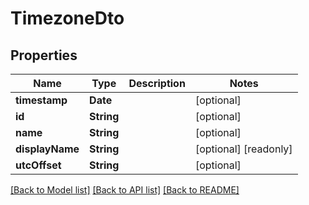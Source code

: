 # TimezoneDto

## Properties
Name | Type | Description | Notes
------------ | ------------- | ------------- | -------------
**timestamp** | **Date** |  | [optional] 
**id** | **String** |  | [optional] 
**name** | **String** |  | [optional] 
**displayName** | **String** |  | [optional] [readonly] 
**utcOffset** | **String** |  | [optional] 

[[Back to Model list]](../README.md#documentation-for-models) [[Back to API list]](../README.md#documentation-for-api-endpoints) [[Back to README]](../README.md)


